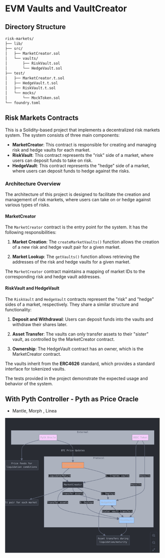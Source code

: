 # EVM Vaults and VaultCreator

## Directory Structure

```
risk-markets/
├── lib/
├── src/
│   ├── MarketCreator.sol
│   └── vaults/
│       ├── RiskVault.sol
│       └── HedgeVault.sol
├── test/
│   ├── MarketCreator.t.sol
│   ├── HedgeVault.t.sol 
│   ├── RiskVault.t.sol
│   └── mocks/
│       └── MockToken.sol
└── foundry.toml
```

## Risk Markets Contracts

This is a Solidity-based project that implements a decentralized risk markets system. The system consists of three main components:

* **MarketCreator**: This contract is responsible for creating and managing risk and hedge vaults for each market.
* **RiskVault**: This contract represents the "risk" side of a market, where users can deposit funds to take on risk.
* **HedgeVault**: This contract represents the "hedge" side of a market, where users can deposit funds to hedge against the risks.

### Architecture Overview

The architecture of this project is designed to facilitate the creation and management of risk markets, where users can take on or hedge against various types of risks.

#### MarketCreator

The `MarketCreator` contract is the entry point for the system. It has the following responsibilities:

1. **Market Creation**: The `createMarketVaults()` function allows the creation of a new risk and hedge vault pair for a given market.

2. **Market Lookup**: The `getVaults()` function allows retrieving the addresses of the risk and hedge vaults for a given market.

The `MarketCreator` contract maintains a mapping of market IDs to the corresponding risk and hedge vault addresses.

#### RiskVault and HedgeVault

The `RiskVault` and `HedgeVault` contracts represent the "risk" and "hedge" sides of a market, respectively. They share a similar structure and functionality:

1. **Deposit and Withdrawal**: Users can deposit funds into the vaults and withdraw their shares later.

2. **Asset Transfer**: The vaults can only transfer assets to their "sister" vault, as controlled by the MarketCreator contract.

3. **Ownership**: The HedgeVault contract has an owner, which is the MarketCreator contract.

The vaults inherit from the **ERC4626** standard, which provides a standard interface for tokenized vaults.

The tests provided in the project demonstrate the expected usage and behavior of the system.


## With Pyth Controller - Pyth as Price Oracle
- Mantle, Morph , Linea 

![alt text](image.png)

